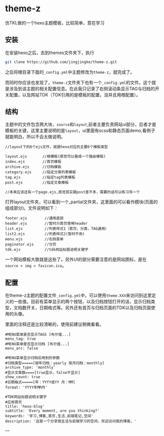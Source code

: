 # theme-z #
仿TKL做的一个hexo主题模板，比较简单，意在学习

## 安装 ##
在安装hexo之后，去到themes文件夹下，执行
``` bash
git clone https://github.com/jingjingke/theme-z.git
```
之后将根目录下面的`_config.yml`中主题修改为`theme-z`，就完成了。

而同时你应该也发现了，`theme-z`文件夹下也有一个`_config.yml`的文件。这个就是涉及到该主题的相关配置信息。在此我只记录了右侧滚动条显示TAG与归档的开关配置，以及网站TDK（TDK引用的是模板的配置，没并且用根配置）。

## 结构 ##
主题中的文件包含两大块，`source`和`layout`,前者主要负责网站ui部分，后者才是模板的关键，这里主要说明的是`layout`，ui里面有scss和静态页面demo,看例子就能明白，所以不会太做说明。
```pre
//layout下的6个ejs文件，就是hexo对应的主要6个模板类型

layout.ejs       //根模板(感觉可以看成一个路由模板)
index.ejs        //首页模板
archive.ejs      //归档模板
category.ejs     //指定分类列表模板
tag.ejs          //指定tag列表模板
post.ejs         //指定文章模板

//本来应该还有一个page.ejs,感觉其实跟post差不多，需要的话可以练习写一个

```
打开layout文件夹，可以看到一个_partial文件夹，这里面的可以看作模块(页面的组成部分)。文件说明如下：
```pre
footer.ejs        //通用底部
header.ejs        //暂时只首页使用header
list.ejs          //列表样式1（首页，分类，TAG通用）
list2.ejs         //列表样式2(暂时不用)
menu.ejs          //右侧菜单
paginator.ejs     //分页
tdk.ejs           //tdk网站标题说明关键字
```
一个网站模板大致就是这些了。另外UI的部分需要注意的是网站图标，是在`source > img > favicon.ico`。


## 配置 ##

在theme-z主题的配置文件`_config.yml`中，可以使用`theme.XXX`来访问到这里定义的一些值。目前有菜单显示的两个按钮，以及归档按钮打开的话，显示归档类型，文档数开关，日期格式等。另外还有首页与归档页面的TDK以及归档页面使用的头像。

里面的注释还是比较清晰的，使用前建议稍微看看。
```pre
#MENU菜单是否显示TAGS [布尔值...]
menu_tag: true
#MENU菜单是否显示归档 [布尔值...]
menu_arc: false

#MENU菜单显示归档后用到的参数
#归档类型=====[按年归档：yearly 按月归档：monthly]
archive_type: 'monthly'
#显示文章数====[true显示，false不显示]
show_count: true
#日期格式=====[年：YYYY或YY 月：MM]
format: 'YYYY年MM月'

#TDK网站标题说明关键字
#应用首页
title: 'hexo-blog'
subtitle: 'Every moment, are you thinking?'
keywords: '学习,博客,首页,生活,前端笔记,空间'
description: '这是一个分享我生活与前端学习的空间，欢迎访问我的博客。'

……
```
